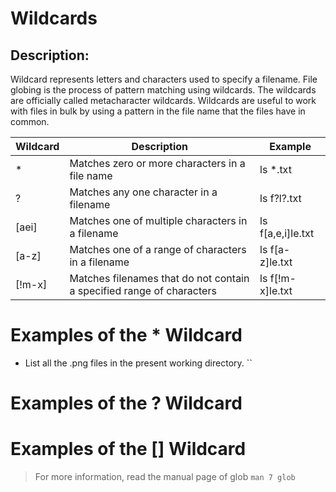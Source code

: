 # Wildcards

## Description:
Wildcard represents letters and characters used to specify a filename. File globing is the process of pattern matching using wildcards. The wildcards are officially called metacharacter wildcards. Wildcards are useful to work with files in bulk by using a pattern in the file name that the files have in common. 

|Wildcard | Description | Example|
|---------|-------------|--------|
|*        | Matches zero or more characters in a file name | ls *.txt |
|?        | Matches any one character in a filename | ls f?l?.txt |
|[aei]    | Matches one of multiple characters in a filename | ls f[a,e,i]le.txt |
|[a-z]    | Matches one of a range of characters in a filename| ls f[a-z]le.txt |
|[!m-x]   | Matches filenames that do not contain a specified range of characters| ls f[!m-x]le.txt |

# Examples of the * Wildcard
* List all the .png files in the present working directory.
``

# Examples of the ? Wildcard


# Examples of the [] Wildcard


> For more information, read the manual page of glob `man 7 glob`